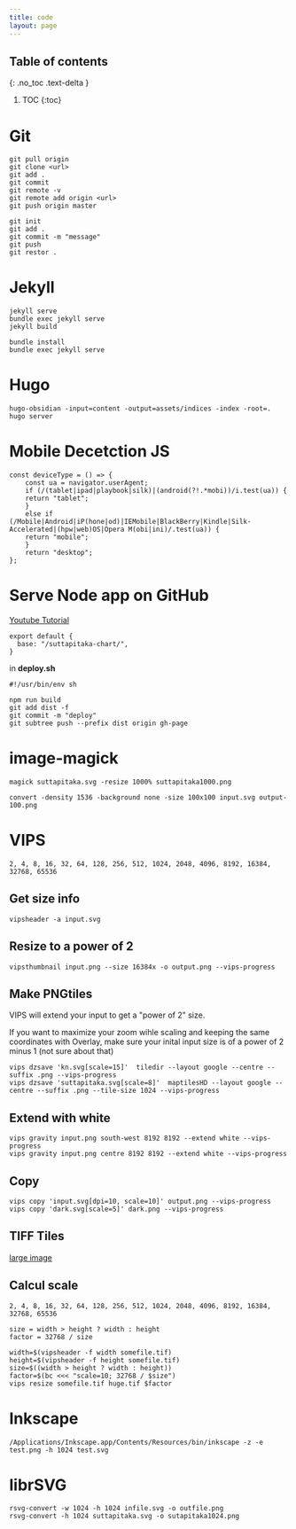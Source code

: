 ```yaml
---
title: code
layout: page
---
```


## Table of contents
{: .no_toc .text-delta }

1. TOC
{:toc}


# Git

	git pull origin
	git clone <url>
	git add .
	git commit
	git remote -v
	git remote add origin <url>
	git push origin master

	git init
	git add .
	git commit -m "message"
	git push
	git restor .

# Jekyll

	jekyll serve
	bundle exec jekyll serve
	jekyll build

	bundle install
	bundle exec jekyll serve

# Hugo

	hugo-obsidian -input=content -output=assets/indices -index -root=.
	hugo server


# Mobile Decetction JS

	const deviceType = () => {
	    const ua = navigator.userAgent;
	    if (/(tablet|ipad|playbook|silk)|(android(?!.*mobi))/i.test(ua)) {
		return "tablet";
	    }
	    else if (/Mobile|Android|iP(hone|od)|IEMobile|BlackBerry|Kindle|Silk-Accelerated|(hpw|web)OS|Opera M(obi|ini)/.test(ua)) {
		return "mobile";
	    }
	    return "desktop";
	};

# Serve Node app on GitHub

[Youtube Tutorial](https://www.youtube.com/watch?v=yo2bMGnIKE8)

	export default {
	  base: "/suttapitaka-chart/",
	}

in **deploy.sh**

	#!/usr/bin/env sh

	npm run build
	git add dist -f
	git commit -m "deploy"
	git subtree push --prefix dist origin gh-page

# image-magick

	magick suttapitaka.svg -resize 1000% suttapitaka1000.png

	convert -density 1536 -background none -size 100x100 input.svg output-100.png

# VIPS

	2, 4, 8, 16, 32, 64, 128, 256, 512, 1024, 2048, 4096, 8192, 16384, 32768, 65536

## Get size info

	vipsheader -a input.svg

## Resize to a power of 2

	vipsthumbnail input.png --size 16384x -o output.png --vips-progress
	
## Make PNGtiles

VIPS will extend your input to get a "power of 2" size.

If you want to maximize your zoom wihle scaling and keeping the same coordinates with Overlay, make sure your inital input size is of a power of 2 minus 1 (not sure about that)

	vips dzsave 'kn.svg[scale=15]'  tiledir --layout google --centre --suffix .png --vips-progress
	vips dzsave 'suttapitaka.svg[scale=8]'  maptilesHD --layout google --centre --suffix .png --tile-size 1024 --vips-progress

## Extend with white

	vips gravity input.png south-west 8192 8192 --extend white --vips-progress
	vips gravity input.png centre 8192 8192 --extend white --vips-progress

## Copy

	vips copy 'input.svg[dpi=10, scale=10]' output.png --vips-progress	
	vips copy 'dark.svg[scale=5]' dark.png --vips-progress
	
## TIFF Tiles

[large image](https://stackoverflow.com/questions/11948084/vips-is-failing-on-large-image)

## Calcul scale

	2, 4, 8, 16, 32, 64, 128, 256, 512, 1024, 2048, 4096, 8192, 16384, 32768, 65536

	size = width > height ? width : height
	factor = 32768 / size

	width=$(vipsheader -f width somefile.tif)
	height=$(vipsheader -f height somefile.tif)
	size=$((width > height ? width : height))
	factor=$(bc <<< "scale=10; 32768 / $size")
	vips resize somefile.tif huge.tif $factor

# Inkscape

    /Applications/Inkscape.app/Contents/Resources/bin/inkscape -z -e test.png -h 1024 test.svg
    
# librSVG

    rsvg-convert -w 1024 -h 1024 infile.svg -o outfile.png	
    rsvg-convert -h 1024 suttapitaka.svg -o sutapitaka1024.png
